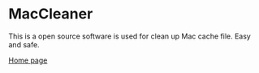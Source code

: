 # MacCleaner
This is a open source software is used for clean up Mac cache file. Easy and safe.
<div>
<a href="https://dev-coco.github.io/" target="_blank">Home page</a>
</div>
